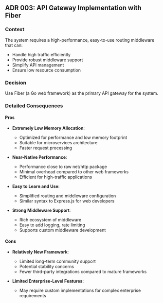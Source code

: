 ## ADR 003: API Gateway Implementation with Fiber

### Context
The system requires a high-performance, easy-to-use routing middleware that can:
- Handle high traffic efficiently
- Provide robust middleware support
- Simplify API management
- Ensure low resource consumption

### Decision
Use Fiber (a Go web framework) as the primary API gateway for the system.

### Detailed Consequences

#### Pros
- **Extremely Low Memory Allocation**:
  - Optimized for performance and low memory footprint
  - Suitable for microservices architecture
  - Faster request processing

- **Near-Native Performance**:
  - Performance close to raw net/http package
  - Minimal overhead compared to other web frameworks
  - Efficient for high-traffic applications

- **Easy to Learn and Use**:
  - Simplified routing and middleware configuration
  - Similar syntax to Express.js for web developers

- **Strong Middleware Support**:
  - Rich ecosystem of middleware
  - Easy to add logging, rate limiting
  - Supports custom middleware development

#### Cons
- **Relatively New Framework**:
  - Limited long-term community support
  - Potential stability concerns
  - Fewer third-party integrations compared to mature frameworks

- **Limited Enterprise-Level Features**:
  - May require custom implementations for complex enterprise requirements